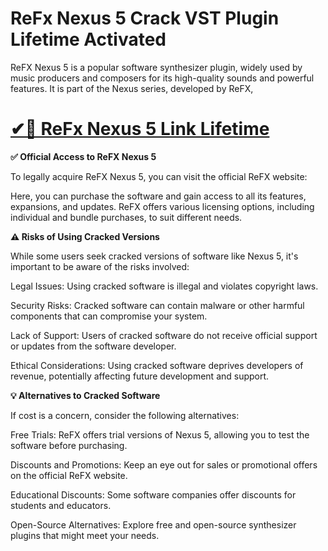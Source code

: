 # ReFx Nexus 5 Crack VST Plugin Lifetime Activated

ReFX Nexus 5 is a popular software synthesizer plugin, widely used by music producers and composers for its high-quality sounds and powerful features. It is part of the Nexus series, developed by ReFX,

# [✔🎉 ReFx Nexus 5 Link Lifetime](https://tinyurl.com/yu8a3nwm)

**✅ Official Access to ReFX Nexus 5**

To legally acquire ReFX Nexus 5, you can visit the official ReFX website:

Here, you can purchase the software and gain access to all its features, expansions, and updates. ReFX offers various licensing options, including individual and bundle purchases, to suit different needs.

**⚠️ Risks of Using Cracked Versions**

While some users seek cracked versions of software like Nexus 5, it's important to be aware of the risks involved:

Legal Issues: Using cracked software is illegal and violates copyright laws.

Security Risks: Cracked software can contain malware or other harmful components that can compromise your system.

Lack of Support: Users of cracked software do not receive official support or updates from the software developer.

Ethical Considerations: Using cracked software deprives developers of revenue, potentially affecting future development and support.

**💡 Alternatives to Cracked Software**

If cost is a concern, consider the following alternatives:

Free Trials: ReFX offers trial versions of Nexus 5, allowing you to test the software before purchasing.

Discounts and Promotions: Keep an eye out for sales or promotional offers on the official ReFX website.

Educational Discounts: Some software companies offer discounts for students and educators.

Open-Source Alternatives: Explore free and open-source synthesizer plugins that might meet your needs.
